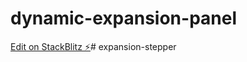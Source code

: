 # dynamic-expansion-panel

[Edit on StackBlitz ⚡️](https://stackblitz.com/edit/dynamic-expansion-panel)# expansion-stepper
